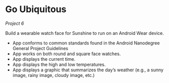 # Go Ubiquitous

*Project 6*

Build a wearable watch face for Sunshine to run on an Android Wear device.

- App conforms to common standards found in the Android Nanodegree General Project Guidelines
- App works on both round and square face watches.
- App displays the current time.
- App displays the high and low temperatures.
- App displays a graphic that summarizes the day’s weather (e.g., a sunny image, rainy image, cloudy image, etc.)
